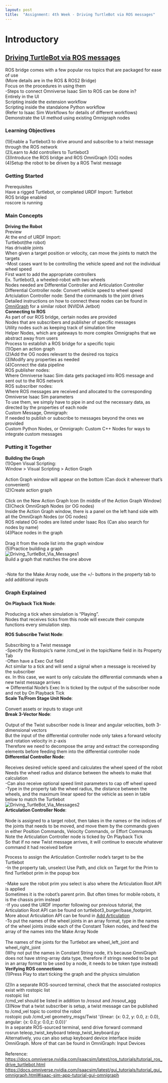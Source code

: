 ```yaml
---
layout: post
title:  "Assignment: 4th Week - Driving TurtleBot via ROS messages"
---
```


# Introductory 
## [Driving TurtleBot via ROS messages](https://docs.omniverse.nvidia.com/isaacsim/latest/ros_tutorials/tutorial_ros_drive_turtlebot.html)
ROS bridge comes with a few popular ros topics that are packaged for ease of use <br/>
(More details are in the ROS & ROS2 Bridge) <br/>
Focus on the procedures in using them <br/>
-Steps to connect Omniverse Isaac Sim to ROS can be done in? <br/>
Entirely in the UI <br/>
Scripting inside the extension workflow <br/>
Scripting inside the standalone Python workflow <br/>
(Refer to Isaac Sim Workflows for details of different workflows) <br/>
Demonstrate the UI method using existing Omnigraph nodes <br/>
### Learning Objectives
(1)Enable a Turtlebot3 to drive around and subscribe to a twist message through the ROS network <br/>
(2)Learn to Add controllers to Turtlebot3 <br/>
(3)Introduce the ROS bridge and ROS OmniGraph (OG) nodes <br/>
(4)Setup the robot to be driven by a ROS Twist message <br/>
### Getting Started
Prerequisites <br/>
Have a rigged Turtlebot, or completed URDF Import: Turtlebot <br/>
ROS bridge enabled <br/>
roscore is running <br/>
### Main Concepts
**Driving the Robot** <br/>
Preview <br/>
At the end of URDF Import: <br/>
Turtlebot(the robot) <br/>
Has drivable joints  <br/>
When given a target position or velocity, can move the joints to match the targets <br/>
-Most cases want to be controlling the vehicle speed and not the individual wheel speed <br/>
First want to add the appropriate controllers <br/>
Ex. Turtlebot3, a wheeled-robot with two wheels <br/>
Nodes needed are Differential Controller and Articulation Controller <br/>
Differential Controller node: Convert vehicle speed to wheel speed <br/>
Artciulation Controller node: Send the commands to the joint drives <br/>
Detailed instructions on how to connect these nodes can be found in [OmniGraph](https://docs.omniverse.nvidia.com/isaacsim/latest/gui_tutorials/tutorial_gui_omnigraph.html#isaac-sim-app-tutorial-gui-omnigraph) for a similar robot (NVIDIA Jetbot) <br/>
**Connecting to ROS** <br/>
As part of our ROS bridge, certain nodes are provided <br/>
Nodes that are subscribers and publisher of specific messages <br/>
Utility nodes such as keeping track of simulation time <br/>
Helper Nodes, which are gateways to more complex Omnigraphs that we abstract away from users <br/>
Process to establish a ROS bridge for a specific topic <br/>
(1)Open an action graph <br/>
(2)Add the OG nodes relevant to the desired ros topics <br/>
(3)Modify any properties as needed <br/>
(4)Connect the data pipeline <br/>
ROS publisher nodes: <br/>
Where Omniverse Isaac Sim data gets packaged into ROS message and sent out to the ROS network <br/>
ROS subscriber nodes: <br/>
Where ROS messages are received and allocated to the corresponding Omniverse Isaac Sim parameters <br/>
To use them, we simply have to pipe in and out the necessary data, as directed by the properties of each node <br/>
Custom Message, Omnigraph: <br/>
If needed to publish or subscribe to messages beyond the ones we provided <br/>
Custom Python Nodes, or Omnigraph: Custom C++ Nodes for ways to integrate custom messages <br/>
### Putting it Together
**Building the Graph** <br/>
(1)Open Visual Scripting: <br/>
Window > Visual Scripting > Action Graph <br/>
<picture>  <br/>
Action Graph window will appear on the bottom (Can dock it wherever that’s convenient) <br/>
(2)Create action graph <br/>
<picture>  <br/>
Click on the New Action Graph Icon (In middle of the Action Graph Window) <br/>
(3)Check OmniGraph Nodes (or OG nodes) <br/>
Inside the Action Graph window, there is a panel on the left hand side with all the OmniGraph Nodes (or OG nodes) <br/>
ROS related OG nodes are listed under Isaac Ros (Can also search for nodes by name) <br/>
(4)Place nodes in the graph <br/>
<picture>  <br/>
Drag it from the node list into the graph window <br/>
(5)Practice building a graph <br/>
![Driving_TurtleBot_Via_Messages1](https://github.com/growingpenguin/growingpenguin.github.io/assets/110277903/eee3ed2f-b7c3-4323-b154-a7b5b5fa61d6) <br/>
Build a graph that matches the one above <br/>
<picture>  <br/>

-Note for the Make Array node, use the +/- buttons in the property tab to add additional inputs <br/>

### Graph Explained
**On Playback Tick Node**: <br/>
<picture> <br/>
Producing a tick when simulation is “Playing”. <br/>
Nodes that receives ticks from this node will execute their compute functions every simulation step.

**ROS Subscribe Twist Node**: <br/>
<picture> <br/>
Subscribing to a Twist message <br/>
-Specify the Rostopic’s name /cmd_vel in the topicName field in its Property Tab <br/>
-Often have a Exec Out field <br/>
Act similar to a tick and will send a signal when a message is received by the subscriber <br/>
ex. In this case, we want to only calculate the differential commands when a new twist message arrives <br/>
=> Differential Node’s Exec In is ticked by the output of the subscriber node and not by On Playback Tick <br/>
**Scale To/From Stage Unit Node**: <br/>
<picture> <br/>
Convert assets or inputs to stage unit <br/>
**Break 3-Vector Node**: <br/>
<picture> <br/>
Output of the Twist subscriber node is linear and angular velocities, both 3-dimensional vectors <br/>
But the input of the differential controller node only takes a forward velocity and rotation velocity in z-axis <br/>
Therefore we need to decompose the array and extract the corresponding elements before feeding them into the differential controller node <br/>
**Differential Controller Node**: <br/>
<picture> <br/>
Receives desired vehicle speed and calculates the wheel speed of the robot <br/>
Needs the wheel radius and distance between the wheels to make that calculation<picture> <br/>
-Can also receive optional speed limit parameters to cap off wheel speed<picture> <br/>
-Type in the property tab the wheel radius, the distance between the wheels, and the maximum linear speed for the vehicle as seen in table below to match the Turtlebot <br/>
![Driving_TurtleBot_Via_Messages2](https://github.com/growingpenguin/growingpenguin.github.io/assets/110277903/81b211ea-ebd8-4487-96f0-c5caa4c63328) <br/>
**Articulation Controller Node**: <br/>
<picture> <br/>
Node is assigned to a target robot, then takes in the names or the indices of the joints that needs to be moved, and move them by the commands given in either Position Commands, Velocity Commands, or Effort Commands <br/>
Note the Articulation Controller node is ticked by On Playback Tick <br/>
So that if no new Twist message arrives, it will continue to execute whatever command it had received before <br/>

Process to assign the Articulation Controller node’s target to be the Turtlebot <br/>
-In the property tab, unselect Use Path, and click on Target for the Prim to find Turtlebot prim in the popup box <br/>
<picture> <br/>
-Make sure the robot prim you select is also where the Articulation Root API is applied <br/>
Sometimes it is the robot’s parent prim. But often times for mobile robots, it is the chassis prim instead<br/>
-If you used the URDF importer following our previous tutorial, the Articulation Root API can be found on turtlebot3_burger/base_footprint. 
<picture> <br/>
More about Articulation API can be found in [Add Articulation](https://docs.omniverse.nvidia.com/isaacsim/latest/gui_tutorials/tutorial_gui_simple_robot.html#isaac-sim-app-tutorial-gui-simple-robot-articulation) <br/>
-To put the names of the wheel joints in an array format, type in the names of the wheel joints inside each of the Constant Token nodes, and feed the array of the names into the Make Array Node <br/>
<picture> <br/>
The names of the joints for the Turtlebot are wheel_left_joint and wheel_right_joint <br/>
(Why not put the names in Constant String node, it’s because OmniGraph does not have string-array data type, therefore if strings needed to be put in an array format to be used by a node, it needs to be token type instead) <br/>
**Verifying ROS connections** <br/>
(1)Press Play to start ticking the graph and the physics simulation <br/>
<picture> <br/>
(2)In a separate ROS-sourced terminal, check that the associated rostopics exist with rostopic list<br/>
rostopic list <br/>
/cmd_vel should be listed in addition to /rosout and /rosout_agg <br/>
(3)Now that a twist subscriber is setup, a twist message can be published to /cmd_vel topic to control the robot <br/>
rostopic pub /cmd_vel geometry_msgs/Twist '{linear:  {x: 0.2, y: 0.0, z: 0.0}, angular: {x: 0.0,y: 0.0,z: 0.0}}' <br/>
In a separate ROS-sourced terminal, send drive forward command <br/>
rosrun teleop_twist_keyboard teleop_twist_keyboard.py <br/>
Alternatively, you can also setup keyboard device interface inside OmniGraph. More of that can be found in OmniGraph: Input Devices <br/>
<br/>
Reference: <br/>
https://docs.omniverse.nvidia.com/isaacsim/latest/ros_tutorials/tutorial_ros_drive_turtlebot.html <br/>
https://docs.omniverse.nvidia.com/isaacsim/latest/gui_tutorials/tutorial_gui_omnigraph.html#isaac-sim-app-tutorial-gui-omnigraph <br/>
